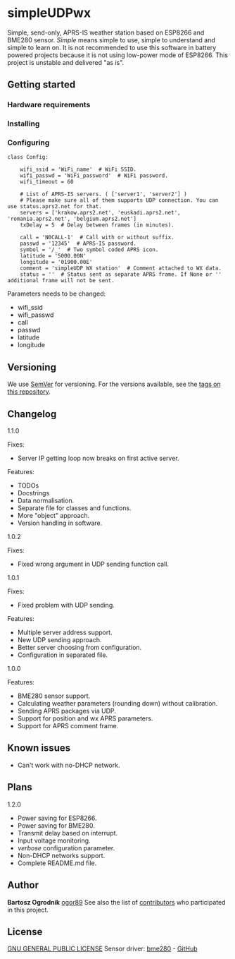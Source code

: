 # simpleUDPwx
Simple, send-only, APRS-IS weather station based on ESP8266 and BME280 sensor.
*Simple* means simple to use, simple to understand and simple to learn on.
It is not recommended to use this software in battery powered projects because it is not using low-power mode of ESP8266.
This project is unstable and delivered "as is".

## Getting started

### Hardware requirements

### Installing

### Configuring
```
class Config:

    wifi_ssid = 'WiFi_name'  # WiFi SSID.
    wifi_passwd = 'WiFi_password'  # WiFi password.
    wifi_timeout = 60

    # List of APRS-IS servers. ( ['server1', 'server2'] )
    # Please make sure all of them supports UDP connection. You can use status.aprs2.net for that.
    servers = ['krakow.aprs2.net', 'euskadi.aprs2.net', 'romania.aprs2.net', 'belgium.aprs2.net']
    txDelay = 5  # Delay between frames (in minutes).

    call = 'N0CALL-1'  # Call with or without suffix.
    passwd = '12345'  # APRS-IS password.
    symbol = '/_'  # Two symbol coded APRS icon.
    latitude = '5000.00N'
    longitude = '01900.00E'
    comment = 'simpleUDP WX station'  # Comment attached to WX data.
    status = ''  # Status sent as separate APRS frame. If None or '' additional frame will not be sent.
```

Parameters needs to be changed:
* wifi_ssid
* wifi_passwd
* call
* passwd
* latitude
* longitude

## Versioning
We use [SemVer](http://semver.org/) for versioning. For the versions available, see the [tags on this repository](https://github.com/ogor89/simpleUdpWx/tags).

## Changelog
1.1.0

Fixes:
* Server IP getting loop now breaks on first active server.

Features:
* TODOs
* Docstrings
* Data normalisation.
* Separate file for classes and functions.
* More "object" approach.
* Version handling in software.

1.0.2

Fixes:
* Fixed wrong argument in UDP sending function call.

1.0.1

Fixes:
* Fixed problem with UDP sending.

Features:
* Multiple server address support.
* New UDP sending approach.
* Better server choosing from configuration.
* Configuration in separated file.

1.0.0

Features:
* BME280 sensor support.
* Calculating weather parameters (rounding down) without calibration.
* Sending APRS packages via UDP.
* Support for position and wx APRS parameters.
* Support for APRS comment frame.

## Known issues
* Can't work with no-DHCP network.

## Plans
1.2.0
* Power saving for ESP8266.
* Power saving for BME280.
* Transmit delay based on interrupt.
* Input voltage monitoring.
* *verbose* configuration parameter.
* Non-DHCP networks support.
* Complete README.md file.

## Author
**Bartosz Ogrodnik** [ogor89](https://github.com/ogor89)
See also the list of [contributors](https://github.com/ogor89/simpleUdpWx/contributors) who participated in this project.

## License
[GNU GENERAL PUBLIC LICENSE](LICENSE)
Sensor driver:
[bme280](bme280.py) - [GitHub](https://github.com/catdog2/mpy_bme280_esp8266)